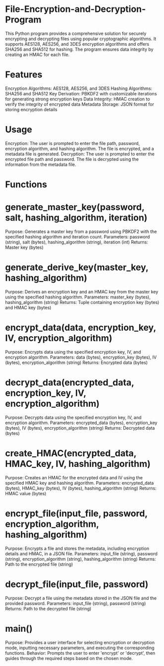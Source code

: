 # File-Encryption-and-Decryption-Program
This Python program provides a comprehensive solution for securely encrypting and decrypting files using popular cryptographic algorithms. It supports AES128, AES256, and 3DES encryption algorithms and offers SHA256 and SHA512 for hashing. The program ensures data integrity by creating an HMAC for each file.

# Features
Encryption Algorithms: AES128, AES256, and 3DES
Hashing Algorithms: SHA256 and SHA512
Key Derivation: PBKDF2 with customizable iterations for generating strong encryption keys
Data Integrity: HMAC creation to verify the integrity of encrypted data
Metadata Storage: JSON format for storing encryption details

# Usage
Encryption: The user is prompted to enter the file path, password, encryption algorithm, and hashing algorithm. The file is encrypted, and a metadata file is generated.
Decryption: The user is prompted to enter the encrypted file path and password. The file is decrypted using the information from the metadata file.

# Functions
# generate_master_key(password, salt, hashing_algorithm, iteration)
Purpose: Generates a master key from a password using PBKDF2 with the specified hashing algorithm and iteration count.
Parameters: password (string), salt (bytes), hashing_algorithm (string), iteration (int)
Returns: Master key (bytes)

# generate_derive_key(master_key, hashing_algorithm)
Purpose: Derives an encryption key and an HMAC key from the master key using the specified hashing algorithm.
Parameters: master_key (bytes), hashing_algorithm (string)
Returns: Tuple containing encryption key (bytes) and HMAC key (bytes)

# encrypt_data(data, encryption_key, IV, encryption_algorithm)
Purpose: Encrypts data using the specified encryption key, IV, and encryption algorithm.
Parameters: data (bytes), encryption_key (bytes), IV (bytes), encryption_algorithm (string)
Returns: Encrypted data (bytes)

# decrypt_data(encrypted_data, encryption_key, IV, encryption_algorithm)
Purpose: Decrypts data using the specified encryption key, IV, and encryption algorithm.
Parameters: encrypted_data (bytes), encryption_key (bytes), IV (bytes), encryption_algorithm (string)
Returns: Decrypted data (bytes)

# create_HMAC(encrypted_data, HMAC_key, IV, hashing_algorithm)
Purpose: Creates an HMAC for the encrypted data and IV using the specified HMAC key and hashing algorithm.
Parameters: encrypted_data (bytes), HMAC_key (bytes), IV (bytes), hashing_algorithm (string)
Returns: HMAC value (bytes)

# encrypt_file(input_file, password, encryption_algorithm, hashing_algorithm)
Purpose: Encrypts a file and stores the metadata, including encryption details and HMAC, in a JSON file.
Parameters: input_file (string), password (string), encryption_algorithm (string), hashing_algorithm (string)
Returns: Path to the encrypted file (string)

# decrypt_file(input_file, password)
Purpose: Decrypt a file using the metadata stored in the JSON file and the provided password.
Parameters: input_file (string), password (string)
Returns: Path to the decrypted file (string)

# main()
Purpose: Provides a user interface for selecting encryption or decryption mode, inputting necessary parameters, and executing the corresponding functions.
Behavior: Prompts the user to enter 'encrypt' or 'decrypt', then guides through the required steps based on the chosen mode.

